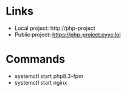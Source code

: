 # Links
- Local project: http://php-project
- ~~Public project: https://php-project.cyyc.lol~~

# Commands
- systemctl start php8.3-fpm
- systemctl start nginx